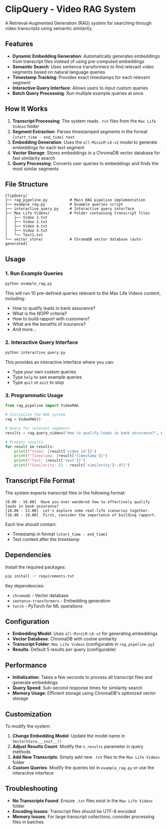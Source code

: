 # ClipQuery - Video RAG System

A Retrieval-Augmented Generation (RAG) system for searching through video transcripts using semantic similarity.

## Features

- **Dynamic Embedding Generation**: Automatically generates embeddings from transcript files instead of using pre-computed embeddings
- **Semantic Search**: Uses sentence transformers to find relevant video segments based on natural language queries
- **Timestamp Tracking**: Provides exact timestamps for each relevant segment
- **Interactive Query Interface**: Allows users to input custom queries
- **Batch Query Processing**: Run multiple example queries at once

## How It Works

1. **Transcript Processing**: The system reads `.txt` files from the `Max Life Videos` folder
2. **Segment Extraction**: Parses timestamped segments in the format `[start_time - end_time] text`
3. **Embedding Generation**: Uses the `all-MiniLM-L6-v2` model to generate embeddings for each text segment
4. **Vector Storage**: Stores embeddings in a ChromaDB vector database for fast similarity search
5. **Query Processing**: Converts user queries to embeddings and finds the most similar segments

## File Structure

```
ClipQuery/
├── rag_pipeline.py          # Main RAG pipeline implementation
├── example_rag.py           # Example queries script
├── interactive_query.py     # Interactive query interface
├── Max Life Videos/         # Folder containing transcript files
│   ├── Video 1.txt
│   ├── Video 2.txt
│   ├── Video 4.txt
│   ├── Video 5.txt
│   └── Test1.txt
└── vector_store/            # ChromaDB vector database (auto-generated)
```

## Usage

### 1. Run Example Queries

```bash
python example_rag.py
```

This will run 10 pre-defined queries relevant to the Max Life Videos content, including:
- How to qualify leads in bank assurance?
- What is the NOPP criteria?
- How to build rapport with customers?
- What are the benefits of insurance?
- And more...

### 2. Interactive Query Interface

```bash
python interactive_query.py
```

This provides an interactive interface where you can:
- Type your own custom queries
- Type `help` to see example queries
- Type `quit` or `exit` to stop

### 3. Programmatic Usage

```python
from rag_pipeline import VideoRAG

# Initialize the RAG system
rag = VideoRAG()

# Query for relevant segments
results = rag.query_videos("How to qualify leads in bank assurance?", n_results=5)

# Process results
for result in results:
    print(f"Video: {result['video_id']}")
    print(f"Timestamp: {result['timestamp']}")
    print(f"Text: {result['text']}")
    print(f"Similarity: {1 - result['similarity']:.4f}")
```

## Transcript File Format

The system expects transcript files in the following format:

```
[0.00 - 10.00]  Have you ever wondered how to effectively qualify leads in bank assurance?
[10.00 - 13.00]  Let's explore some real-life scenarios together.
[16.00 - 19.00]  First, consider the importance of building rapport.
```

Each line should contain:
- Timestamp in format `[start_time - end_time]`
- Text content after the timestamp

## Dependencies

Install the required packages:

```bash
pip install -r requirements.txt
```

Key dependencies:
- `chromadb` - Vector database
- `sentence-transformers` - Embedding generation
- `torch` - PyTorch for ML operations

## Configuration

- **Embedding Model**: Uses `all-MiniLM-L6-v2` for generating embeddings
- **Vector Database**: ChromaDB with cosine similarity
- **Transcript Folder**: `Max Life Videos` (configurable in `rag_pipeline.py`)
- **Results**: Default 5 results per query (configurable)

## Performance

- **Initialization**: Takes a few seconds to process all transcript files and generate embeddings
- **Query Speed**: Sub-second response times for similarity search
- **Memory Usage**: Efficient storage using ChromaDB's optimized vector storage

## Customization

To modify the system:

1. **Change Embedding Model**: Update the model name in `VectorStore.__init__()`
2. **Adjust Results Count**: Modify the `n_results` parameter in query methods
3. **Add New Transcripts**: Simply add new `.txt` files to the `Max Life Videos` folder
4. **Custom Queries**: Modify the queries list in `example_rag.py` or use the interactive interface

## Troubleshooting

- **No Transcripts Found**: Ensure `.txt` files exist in the `Max Life Videos` folder
- **Encoding Issues**: Transcript files should be UTF-8 encoded
- **Memory Issues**: For large transcript collections, consider processing files in batches
